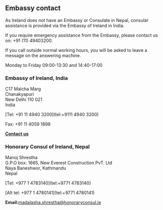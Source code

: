 ## Embassy contact

As Ireland does not have an Embassy or Consulate in Nepal, consular assistance is provided via the Embassy of Ireland in India.

If you require emergency assistance from the Embassy, please contact us on: +91 (11) 49403200.

If you call outside normal working hours, you will be asked to leave a message on the answering machine.

Monday to Friday 09:00-13:30 and 14:40-17:00

### Embassy of Ireland, India

C17 Malcha Marg   
Chanakyapuri   
New Delhi 110 021   
India

[Tel: +91 11 4940 3200](tel:+9111 4940 3200)

Fax: +91 11 4059 1898

[**Contact us**](/en/india/newdelhi/contact-us/)

### Honorary Consul of Ireland, Nepal

Manoj Shrestha   
G.P.O box: 1665, New Everest Construction PvT. Ltd   
Naya Baneshwor, Kathmandu   
Nepal

[Tel: +977 1 4783140](tel:+9771 4783140)

[Alt tel: +977 1 4780141](tel:+9771 4780141)

**Email:**[madalasha.shrestha@honoraryconsul.ie](mailto:Madalasha.shrestha@honoraryconsul.ie)
